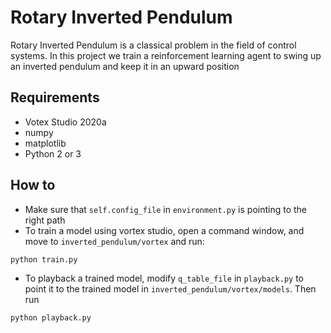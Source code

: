 # Rotary Inverted Pendulum
Rotary Inverted Pendulum is a classical problem in the field of control systems. 
In this project we train a reinforcement learning agent to swing up an inverted pendulum and keep it in an upward position

## Requirements
- Votex Studio 2020a
- numpy
- matplotlib
- Python 2 or 3

## How to
- Make sure that ```self.config_file``` in ```environment.py``` is pointing to the right path
- To train a model using vortex studio, open a command window, and move to ```inverted_pendulum/vortex``` and run:
```
python train.py
```
- To playback a trained model, modify ```q_table_file``` in ```playback.py``` to point it to the trained model in ```inverted_pendulum/vortex/models```. Then run
```
python playback.py
```



